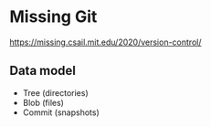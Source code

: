 # Missing Git
https://missing.csail.mit.edu/2020/version-control/

## Data model

* Tree (directories)
* Blob (files)
* Commit (snapshots)
